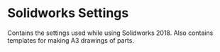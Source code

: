 # Solidworks Settings

Contains the settings used while using Solidworks 2018. Also contains templates for making A3 drawings of parts.

